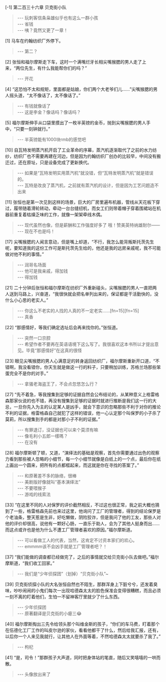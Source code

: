 
[-1] 第二百三十六章 贝克街小队
>--- 玩刺客信条枭雄似乎也有这么一群小孩<br>
>--- 省钱<br>
>--- 咦？竟然又更了一章！<br>

[1] 马车在约翰纺织厂外停下。
>--- 第二？<br>

[2] 张恒和福尔摩斯走下车，这时一个满嘴烂牙长相尖嘴猴腮的男人走了上来，“两位先生，有什么我能帮你们的吗？”
>--- 开花<br>

[4] “这恐怕不太和规矩，里面都是姑娘，你们两个大老爷们儿……”尖嘴猴腮的男人摇头道，“太不像话了，太不像话了。”
>--- 有钱就像话了<br>
>--- 这是李金？像话吗？像话吗？<br>

[5] 福尔摩斯伸手从口袋里摸出了一枚半英镑的金币，抛到尖嘴猴腮的男人手中，“只要一刻钟就行。”
>--- 半英镑能有1000块rmb的感觉吧<br>

[10] 自瓦特发明蒸汽机开启了工业革命的序幕，蒸汽机逐渐取代了之前的水力纺纱，纺织厂也不需要再建在河边，但是因为约翰纺织厂创办的比较早，中间没有搬迁过，还在原址，只是设备完成了更新换代。
>--- 如果是“瓦特发明实用蒸汽机”就没错，但“瓦特发明蒸汽机”就是错误的。<br>
>--- 瓦特是改良了蒸汽机，之前就有蒸汽机的设计，但是因为工艺问题造不出来<br>

[11] 张恒也是第一次见到这样的场景，巨大的厂房里遍布机器，管线从天花板下穿过，履带随着滑轮转动，牵动一台台缝纫机，而女工们则带着帽子穿着围裙站在机器前重复着枯燥乏味的工作，就像一架架牵线木偶。
>--- 现代虽然也像，但是薪酬和工作强度好多了
哦！赞美英特纳雄耐尔——<br>
>--- 现在不也是吗！<br>

[17] 尖嘴猴腮的人闻言意动，但是嘴上却道，“不行，我怎么能背叛斯托茨先生呢，要知道我的这份工作可是斯托茨先生给的，他还是我的远房亲戚呢，我不可能做对他不利的事情。”
>--- 润哥名场面<br>
>--- 他可是我亲戚，得加钱<br>
>--- 得加钱<br>

[21] 二十分钟后张恒和福尔摩斯在纺织厂外重新碰头，尖嘴猴腮的男人一直把两人送到马路上，兴奋道，“我很快就会把名单列出来的，保证都是干活勤快的，没什么小心思的老实人。”
>--- 你这么不老实的人找的人真的不一定老实……[fn=15][fn=15]<br>
>--- 真香<br>

[22] “那感情好，等我们确定选址后会再来找你的。”张恒道。
>--- 突然一口京腔<br>
>--- 希望作者不要再在英语语境下这么写了。我很喜欢这本书所以才提出意见。毕竟“那感情好”在这真的很怪<br>

[23] 眼见尖嘴猴腮的男人心满意足的转身返回纺织厂，福尔摩斯重新开口道，“不错啊，我没看错你，你天生就是做这一行的料子，只要稍加训练，苏格兰场那些笨蛋完全不是你的对手。”
>--- 拿骚老海盗王了，不会点忽悠怎么行？<br>

[27] “先不着急，等我搜集到足够的证据自然会公布结论的，从某种意义上格雷格森那家伙说的也不错，再没有搜集到足够的证据时就进行推断是我们这一行的大忌，一旦你先入为主的认定某人是凶手，就会下意识的忽略那些不利于对你的推论不利的证据，格雷格森自己就犯了这样的错误，他一心认定那个叫保罗的小子杀了莫莉，所以搜集到手的都是对那小子不利的证据。”
>--- 有罪退订，没证据也可以来个莫须有嘛<br>
>--- 像毛利小五郎一樣嗎？<br>
>--- 在没有<br>

[28] 福尔摩斯顿了顿，又道，“演绎法的基础是观察，首先你需要通过出色的观察力看到那些被人忽略的小细节，每一个小细节就像是白纸上的一个点，最后你在纸上画出一个圆来，把所有的点都框起来，而这就是你在寻找的答案了。”
>--- 和原著差不多的脉络，很棒<br>
>--- 美剧版好像就叫“基本演绎法”<br>
>--- 不要喂猴子<br>
>--- 游戏的线索法<br>

[33] “在这里不同的人对保罗的评价截然相反，不过这也很正常，我之前大概也猜到了一些，格雷格森先前也来过这里，他询问了工厂的管理者，得到的结论保罗是个老油条，整天惹是生非，好吃懒做，阴险狡诈，但是我问了他的工友，那些人对他的评价却很高，说他有一颗好心肠，一直乐于助人，会为了其他人挺身而出……而这点或许也是他为什么不遭工厂管理者喜欢的原因。”福尔摩斯道。
>--- 可以看做工人的代表，当然，这肯定不讨资本家们的欢心。<br>
>--- emmmm该不会凶手就是工厂管理者吧？！<br>

[37] “我们能做的调查都已经做完了，之后的事情就交给贝克街小队去做吧。”福尔摩斯道，“我们收工回家。”
>--- 我们是“少年侦探团”（划掉）“贝克街小队”~<br>

[39] 贝克街侦探小队的大名张恒自然也不陌生，那群浑身上下脏兮兮，还发着臭味，吵吵闹闹的小鬼们每次一出现哈德森太太的脸色保准会变得很糟糕，而且必须一刻不离的盯着他们，生怕一不留神客厅里就少了什么东西。
>--- 少年侦探团<br>
>--- 原著翻译是贝克街的小瘪三😂<br>

[40] 福尔摩斯掏出三先令给领头那个叫维金斯的孩子，“你们的车马费，盯着那个在伍德化工厂工作的叫皮尔逊的家伙，看看他都干了什么，然后给我汇报，还有，以后你一个人来见我就行，让其他人在外面等着，不然哈德森太太就要杀了我了。”
>--- 枸杞<br>

[41] “是，司令！”那群孩子大声道，同时把身体站的笔直，随后又笑嘻嘻的一哄而散。
>--- 头像放出来了<br>
